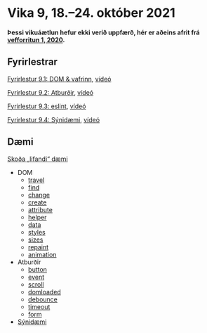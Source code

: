 # Vika 9, 18.–24. október 2021

**Þessi vikuáætlun hefur ekki verið uppfærð, hér er aðeins afrit frá [vefforritun 1, 2020](https://github.com/vefforritun/vef1-2020).**

## Fyrirlestrar

[Fyrirlestur 9.1: DOM & vafrinn](09.1.browser-dom.md), [vídeó](https://youtu.be/fJQZCVY_5H8)

[Fyrirlestur 9.2: Atburðir](09.2.events.md), [vídeó](https://youtu.be/qaoWoeYwsL4)

[Fyrirlestur 9.3: eslint](09.3.eslint.md), [vídeó](https://youtu.be/-OpQ1DHAe6M)

[Fyrirlestur 9.4: Sýnidæmi](daemi/synidaemi), [vídeó](https://youtu.be/QTl0A1d_ONc)

## Dæmi

[Skoða „lifandi“ dæmi](https://vefforritun.github.io/vef1-2021/fyrirlestrar/09/)

* DOM
  - [travel](daemi/dom/01.travel.html)
  - [find](daemi/dom/02.find.html)
  - [change](daemi/dom/03.change.html)
  - [create](daemi/dom/04.create.html)
  - [attribute](daemi/dom/05.attribute.html)
  - [helper](daemi/dom/06.helper.html)
  - [data](daemi/dom/07.data.html)
  - [styles](daemi/dom/08.styles.html)
  - [sizes](daemi/dom/09.sizes.html)
  - [repaint](daemi/dom/10.repaint.html)
  - [animation](daemi/dom/11.animation.html)
* Atburðir
  - [button](daemi/events/01.button.html)
  - [event](daemi/events/02.event.html)
  - [scroll](daemi/events/03.scroll.html)
  - [domloaded](daemi/events/04.domloaded.html)
  - [debounce](daemi/events/05.debounce.html)
  - [timeout](daemi/events/06.timeout.html)
  - [form](daemi/events/07.form.html)
* [Sýnidæmi](daemi/synidaemi)

